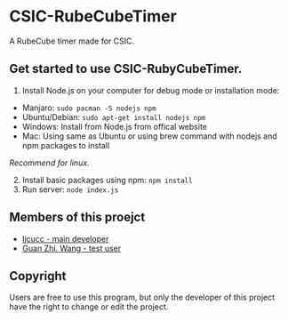 # CSIC-RubeCubeTimer
A RubeCube timer made for CSIC. 

## Get started to use CSIC-RubyCubeTimer. 
1. Install Node.js on your computer for debug mode or installation mode:
  * Manjaro: ` sudo pacman -S nodejs npm `
  * Ubuntu/Debian: ` sudo apt-get install nodejs npm `
  * Windows: Install from Node.js from offical website
  * Mac: Using same as Ubuntu or using brew command with nodejs and npm packages to install
  
  *Recommend for linux.*
  
2. Install basic packages using npm: ` npm install `
3. Run server: ` node index.js `

## Members of this proejct
* [ljcucc - main developer](https://github.com/ljcucc)
* [Guan Zhi. Wang - test user](#)

## Copyright
Users are free to use this program, but only the developer of this project have the right to change or edit the project.
